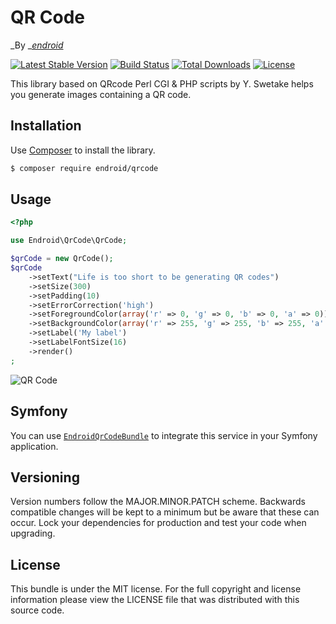 # QR Code

_By _[_endroid_](http://endroid.nl)

[![Latest Stable Version](http://img.shields.io/packagist/v/endroid/qrcode.svg)](https://packagist.org/packages/endroid/qrcode) [![Build Status](http://img.shields.io/travis/endroid/QrCode.svg)](http://travis-ci.org/endroid/QrCode) [![Total Downloads](http://img.shields.io/packagist/dt/endroid/qrcode.svg)](https://packagist.org/packages/endroid/qrcode) [![License](http://img.shields.io/packagist/l/endroid/qrcode.svg)](https://packagist.org/packages/endroid/qrcode)

This library based on QRcode Perl CGI & PHP scripts by Y. Swetake helps you generate images containing a QR code.

## Installation

Use [Composer](https://getcomposer.org) to install the library.

```bash
$ composer require endroid/qrcode
```

## Usage

```php
<?php

use Endroid\QrCode\QrCode;

$qrCode = new QrCode();
$qrCode
    ->setText("Life is too short to be generating QR codes")
    ->setSize(300)
    ->setPadding(10)
    ->setErrorCorrection('high')
    ->setForegroundColor(array('r' => 0, 'g' => 0, 'b' => 0, 'a' => 0))
    ->setBackgroundColor(array('r' => 255, 'g' => 255, 'b' => 255, 'a' => 0))
    ->setLabel('My label')
    ->setLabelFontSize(16)
    ->render()
;
```

![QR Code](http://endroid.nl/qrcode/Life%20is%20too%20short%20to%20be%20generating%20QR%20codes.png)

## Symfony

You can use [`EndroidQrCodeBundle`](https://github.com/endroid/EndroidQrCodeBundle) to integrate this service in your Symfony application.

## Versioning

Version numbers follow the MAJOR.MINOR.PATCH scheme. Backwards compatible changes will be kept to a minimum but be aware that these can occur. Lock your dependencies for production and test your code when upgrading.

## License

This bundle is under the MIT license. For the full copyright and license information please view the LICENSE file that was distributed with this source code.

